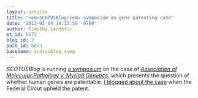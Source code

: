 ```yaml
---
layout: article
title: "<em>SCOTUSBlog</em> symposium on gene patenting case"
date: '2013-02-04 14:15:56 -0700'
author: Timothy Sandefur
mt_id: 6673
blog_id: 2
post_id: 6673
basename: scotusblog_symp
---
```

_SCOTUSBlog_ is running [a symposium](http://www.scotusblog.com/category/special-features/gene-patenting-symposium/) on the case of [_Association of Molecular Pathology v. Myriad Genetics,_](http://www.scotusblog.com/case-files/cases/association-for-molecular-pathology-v-myriad-genetics-inc/?wpmp_switcher=desktop) which presents the question of whether human genes are patentable. [I blogged about the case](http://sandefur.typepad.com/freespace/2011/08/gene-patenting.html) when the Federal Circut upheld the patent.
